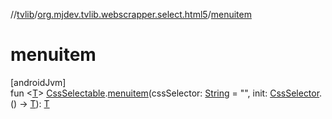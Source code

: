 //[tvlib](../../index.md)/[org.mjdev.tvlib.webscrapper.select.html5](index.md)/[menuitem](menuitem.md)

# menuitem

[androidJvm]\
fun &lt;[T](menuitem.md)&gt; [CssSelectable](../org.mjdev.tvlib.webscrapper.select/-css-selectable/index.md).[menuitem](menuitem.md)(cssSelector: [String](https://kotlinlang.org/api/latest/jvm/stdlib/kotlin/-string/index.html) = &quot;&quot;, init: [CssSelector](../org.mjdev.tvlib.webscrapper.select/-css-selector/index.md).() -&gt; [T](menuitem.md)): [T](menuitem.md)

